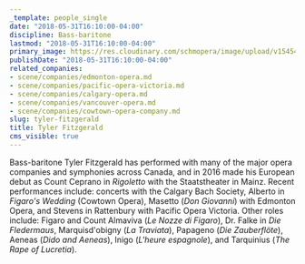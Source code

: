 ```yaml
---
_template: people_single
date: "2018-05-31T16:10:00-04:00"
discipline: Bass-baritone
lastmod: "2018-05-31T16:10:00-04:00"
primary_image: https://res.cloudinary.com/schmopera/image/upload/v1545409169/media/webhook-uploads/1527797317884/Tyler%20Fitzgerald.jpg.jpg
publishDate: "2018-05-31T16:10:00-04:00"
related_companies:
- scene/companies/edmonton-opera.md
- scene/companies/pacific-opera-victoria.md
- scene/companies/calgary-opera.md
- scene/companies/vancouver-opera.md
- scene/companies/cowtown-opera-company.md
slug: tyler-fitzgerald
title: Tyler Fitzgerald
cms_visible: true
---
```


Bass-baritone Tyler Fitzgerald has performed with many of the major opera companies and symphonies across Canada, and in 2016 made his European debut as Count Ceprano in *Rigoletto* with the Staatstheater in Mainz. Recent performances include: concerts with the Calgary Bach Society, Alberto in *Figaro's Wedding* (Cowtown Opera), Masetto (*Don Giovanni*) with Edmonton Opera, and Stevens in Rattenbury with Pacific Opera Victoria. Other roles include: Figaro and Count Almaviva (*Le Nozze di Figaro*), Dr. Falke in *Die Fledermaus*, Marquisd'obigny (*La Traviata*), Papageno (*Die Zauberflöte*), Aeneas (*Dido and Aeneas*), Inigo (*L'heure espagnole*), and Tarquinius (*The Rape of Lucretia*).
